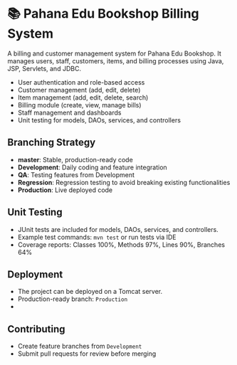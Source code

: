 # 📚 Pahana Edu Bookshop Billing System

A billing and customer management system for Pahana Edu Bookshop.
It manages users, staff, customers, items, and billing processes using Java, JSP, Servlets, and JDBC.

- User authentication and role-based access
- Customer management (add, edit, delete)
- Item management (add, edit, delete, search)
- Billing module (create, view, manage bills)
- Staff management and dashboards
- Unit testing for models, DAOs, services, and controllers

## Branching Strategy
- **master**: Stable, production-ready code
- **Development**: Daily coding and feature integration
- **QA**: Testing features from Development
- **Regression**: Regression testing to avoid breaking existing functionalities
- **Production**: Live deployed code

## Unit Testing
- JUnit tests are included for models, DAOs, services, and controllers.
- Example test commands: `mvn test` or run tests via IDE
- Coverage reports: Classes 100%, Methods 97%, Lines 90%, Branches 64%

## Deployment
- The project can be deployed on a Tomcat server.
- Production-ready branch: `Production`
-
## Contributing
- Create feature branches from `Development`
- Submit pull requests for review before merging



